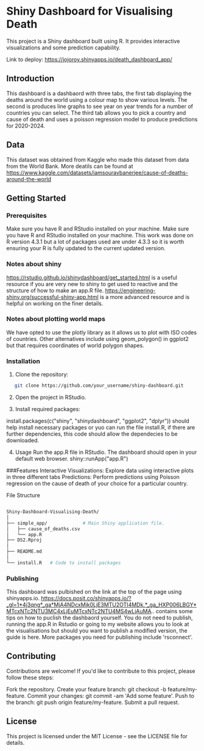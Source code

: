 # Shiny Dashboard for Visualising Death

This project is a Shiny dashboard built using R. It provides interactive visualizations and some prediction capability.

Link to deploy: https://jojoroy.shinyapps.io/death_dashboard_app/

## Introduction 
This dashboard is a dashbaord with three tabs, the first tab displaying the deaths around the world using a colour map to show various levels. The second is produces line graphs to see year on year trends for a number of countries you can select. The third tab allows you to pick a country and cause of death and uses a poisson regression model to produce predictions for 2020-2024.

## Data
This dataset was obtained from Kaggle who made this dataset from data from the World Bank. More deatils can be found at https://www.kaggle.com/datasets/iamsouravbanerjee/cause-of-deaths-around-the-world


## Getting Started

### Prerequisites

Make sure you have R and RStudio installed on your machine. Make sure you have R and RStudio installed on your machine. This work was done on R version 4.3.1 but a lot of packages used are under 4.3.3 so it is worth ensuring your R is fully updated to the current updated version.

### Notes about shiny
https://rstudio.github.io/shinydashboard/get_started.html is a useful resource if you are very new to shiny to get used to reactive and the structure of how to make an app.R file.
https://engineering-shiny.org/successful-shiny-app.html is a more advanced resource and is helpful on working on the finer details.

### Notes about plotting world maps
We have opted to use the plotly library as it allows us to plot with ISO codes of countries. Other alternatives include using geom_polygon() in ggplot2 but that requires coordinates of world polygon shapes.

### Installation

1. Clone the repository:

```bash
   git clone https://github.com/your_username/shiny-dashboard.git
```

2. Open the project in RStudio.

3. Install required packages:

install.packages(c("shiny", "shinydashboard", "ggplot2", "dplyr")) should help install necessary packages or yuo can run the file install.R, if there are further dependencies, this code should allow the dependecies to be downloaded.

4. Usage
Run the app.R file in RStudio. The dashboard should open in your default web browser.
shiny::runApp("app.R")

###Features
Interactive Visualizations: Explore data using interactive plots in three different tabs
Predictions: Perform predictions using Poisson regression on the cause of death of your choice for a particular country.

File Structure
```bash

Shiny-Dashboard-Visualising-Death/
│
├── simple_app/             # Main Shiny application file.
│   ├── cause_of_deaths.csv
│   └── app.R
├── DS2.Rproj
│
├── README.md           
│
└── install.R   # Code to install packages
```

### Publishing
This dashboard was pulbished on the link at the top of the page using shinyapps.io. https://docs.posit.co/shinyapps.io/?_gl=1*4j3qng*_ga*MjA4NDcxMjk0LjE3MTU2OTI4MDk.*_ga_HXP006LBGY*MTcxNTc2NTU3MC4xLjEuMTcxNTc2NTU4MS4wLjAuMA.. contains some tips on how to puclish the dashbaord yourself. You do not need to publish, running the app.R in Rstudio or going to my website allows you to look at the visualisations but should you want to publish a modified version, the guide is here. More packages you need for publishing include 'rsconnect'.

## Contributing
Contributions are welcome! If you'd like to contribute to this project, please follow these steps:

Fork the repository.
Create your feature branch: git checkout -b feature/my-feature.
Commit your changes: git commit -am 'Add some feature'.
Push to the branch: git push origin feature/my-feature.
Submit a pull request.



## License
This project is licensed under the MIT License - see the LICENSE file for details.







